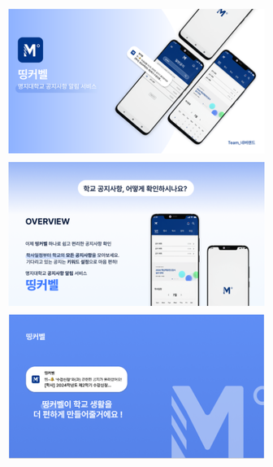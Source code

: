 ![neverland_github_banner_1](/assets/831634.png)

![neverland_github_banner_2](/assets/Frame_1000013476-2.png)

![neverland_github_banner_3](/assets/831647.png)
